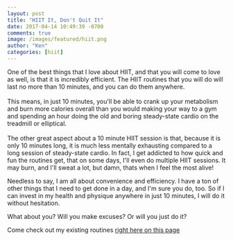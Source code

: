 ```yaml
---
layout: post
title: "HIIT It, Don't Quit It"
date: 2017-04-14 10:49:39 -0700
comments: true
image: /images/featured/hiit.png
author: "Ken"
categories: [hiit]
---
```


One of the best things that I love about HIIT, and that you will come to love as well, is that it is incredibly efficient. The HIIT routines that you will do will last no more than 10 minutes, and you can do them anywhere.<br/>
<br/>
This means, in just 10 minutes, you'll be able to crank up your metabolism and burn more calories overall than you would making your way to a gym and spending an hour doing the old and boring steady-state cardio on the treadmill or elliptical.<br/>
<br/>
The other great aspect about a 10 minute HIIT session is that, because it is only 10 minutes long, it is much less mentally exhausting compared to a long session of steady-state cardio. In fact, I get addicted to how quick and fun the routines get, that on some days, I'll even do multiple HIIT sessions. It may burn, and I'll sweat a lot, but damn, thats when I feel the most alive!

Needless to say, I am all about convenience and efficiency. I have a ton of other things that I need to get done in a day, and I'm sure you do, too. So if I can invest in my health and physique anywhere in just 10 minutes, I will do it without hesitation.

What about you? Will you make excuses? Or will you just do it?

Come check out my existing routines [right here on this page](/hiit "HIIT Routines")
